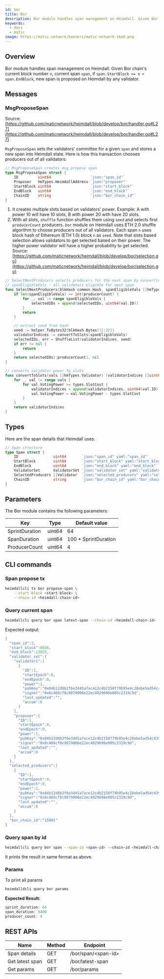 ```yaml
---
id: bor
title: Bor
description: Bor module handles span management on Heimdall. Given Bor chain's current block number `n`, current span `span`, if `span.StartBlock <= n < span.EndBlock` , new span is proposed on Heimdall by any validator.
keywords:
  - docs
  - matic
image: https://matic.network/banners/matic-network-16x9.png
---
```


## Overview

Bor module handles span management on Heimdall. Given Bor chain's current block number `n`, current span `span`, if `span.StartBlock <= n < span.EndBlock`, new span is proposed on Heimdall by any validator.

## Messages

### MsgProposeSpan

Source:  [https://github.com/maticnetwork/heimdall/blob/develop/bor/handler.go#L27](https://github.com/maticnetwork/heimdall/blob/develop/bor/handler.go#L27)

`MsgProposeSpan` sets the validators’ committee for a given `span` and stores a new span into Heimdall state. Here is how this transaction chooses producers out of all validators:

```go
// MsgProposeSpan creates msg propose span
type MsgProposeSpan struct {
    ID         uint64                  `json:"span_id"`
    Proposer   hmTypes.HeimdallAddress `json:"proposer"`
    StartBlock uint64                  `json:"start_block"`
    EndBlock   uint64                  `json:"end_block"`
    ChainID    string                  `json:"bor_chain_id"`
}
```

1. It creates multiple slots based on validators' power. Example: A with power 10 will have 10 slots, B with power 20 with have 20 slots.
2. With all slots, `shuffle` function shuffles them using `seed` and selects first `producerCount` producers.  `bor` module on Heimdall uses ETH 2.0 shuffle algorithm to choose producers out of all validators. Each span `n` uses block hash of Ethereum (ETH 1.0) block `n`  as `seed`. Note that slots based selection allows validators to get selected based on their power. The higher power validator will have a higher probability to get selected. Source: [https://github.com/maticnetwork/heimdall/blob/develop/bor/selection.go](https://github.com/maticnetwork/heimdall/blob/develop/bor/selection.go)

```go
// SelectNextProducers selects producers for the next span by converting power to slots
// spanEligibleVals - all validators eligible for next span
func SelectNextProducers(blkHash common.Hash, spanEligibleVals []hmTypes.Validator, producerCount uint64) (selectedIDs []uint64, err error) {
    if len(spanEligibleVals) <= int(producerCount) {
        for _, val := range spanEligibleVals {
            selectedIDs = append(selectedIDs, uint64(val.ID))
        }
        return
    }

    // extract seed from hash
    seed := helper.ToBytes32(blkHash.Bytes()[:32])
    validatorIndices := convertToSlots(spanEligibleVals)
    selectedIDs, err = ShuffleList(validatorIndices, seed)
    if err != nil {
        return
    }
    return selectedIDs[:producerCount], nil
}

// converts validator power to slots
func convertToSlots(vals []hmTypes.Validator) (validatorIndices []uint64) {
    for _, val := range vals {
        for val.VotingPower >= types.SlotCost {
            validatorIndices = append(validatorIndices, uint64(val.ID))
            val.VotingPower = val.VotingPower - types.SlotCost
        }
    }
    return validatorIndices
}
```

## Types

Here are the span details that Heimdall uses:

```go
// Span structure
type Span struct {
    ID                uint64       `json:"span_id" yaml:"span_id"`
    StartBlock        uint64       `json:"start_block" yaml:"start_block"`
    EndBlock          uint64       `json:"end_block" yaml:"end_block"`
    ValidatorSet      ValidatorSet `json:"validator_set" yaml:"validator_set"`
    SelectedProducers []Validator  `json:"selected_producers" yaml:"selected_producers"`
    ChainID           string       `json:"bor_chain_id" yaml:"bor_chain_id"`
}
```

## **Parameters**

The Bor module contains the following parameters:

| Key            | Type   | Default value        |
| -------------- | ------ | -------------------- |
| SprintDuration | uint64 | 64                   |
| SpanDuration   | uint64 | 100 * SprintDuration |
| ProducerCount  | uint64 | 4                    |


## CLI commands

### Span propose tx

```bash
heimdallcli tx bor propose-span \
    --start-block <start-block> \
    --chain-id <heimdall-chain-id>
```

### Query current span

```bash
heimdallcli query bor span latest-span --chain-id <heimdall-chain-id>
```

Expected output:

```go
{
  "span_id":2,
  "start_block":6656,
  "end_block":13055,
  "validator_set":{
    "validators":[
      {
        "ID":1,
        "startEpoch":0,
        "endEpoch":0,
        "power":1,
        "pubKey":"0x04b12d8b2f6e3d45a7ace12c4b2158f79b95e4c28ebe5ad54c439be9431d7fc9dc1164210bf6a5c3b8523528b931e772c86a307e8cff4b725e6b4a77d21417bf19",
        "signer":"0x6c468cf8c9879006e22ec4029696e005c2319c9d",
        "last_updated":"",
        "accum":0
      }
    ],
    "proposer":{
      "ID":1,
      "startEpoch":0,
      "endEpoch":0,
      "power":1,
      "pubKey":"0x04b12d8b2f6e3d45a7ace12c4b2158f79b95e4c28ebe5ad54c439be9431d7fc9dc1164210bf6a5c3b8523528b931e772c86a307e8cff4b725e6b4a77d21417bf19",
      "signer":"0x6c468cf8c9879006e22ec4029696e005c2319c9d",
      "last_updated":"",
      "accum":0
    }
  },
  "selected_producers":[
    {
      "ID":1,
      "startEpoch":0,
      "endEpoch":0,
      "power":1,
      "pubKey":"0x04b12d8b2f6e3d45a7ace12c4b2158f79b95e4c28ebe5ad54c439be9431d7fc9dc1164210bf6a5c3b8523528b931e772c86a307e8cff4b725e6b4a77d21417bf19",
      "signer":"0x6c468cf8c9879006e22ec4029696e005c2319c9d",
      "last_updated":"",
      "accum":0
    }
  ],
  "bor_chain_id":"15001"
}
```

### Query span by id

```bash
heimdallcli query bor span --span-id <span-id> --chain-id <heimdall-chain-id>
```

It prints the result in same format as above.

### Params

To print all params

```go
heimdalldcli query bor params
```

**Expected Result:**

```go
sprint_duration: 64
span_duration: 6400
producer_count: 4
```

## REST APIs

| Name            | Method | Endpoint              |
| --------------- | ------ | --------------------- |
| Span details    | GET    | /bor/span/<span-id\> |
| Get latest span | GET    | /bor/latest-span      |
| Get params      | GET    | /bor/params           |
